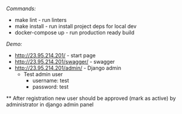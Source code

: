 *Commands:*
* make lint - run linters
* make install - run install project deps for local dev
* docker-compose up - run production ready build

*Demo:*
* http://23.95.214.201/ - start page
* http://23.95.214.201/swagger/ - swagger
* http://23.95.214.201/admin/ - Django admin
    * Test admin user
        * username: test
        * password: test

** After registration new user should be approved (mark as active) by administrator 
in django admin panel
